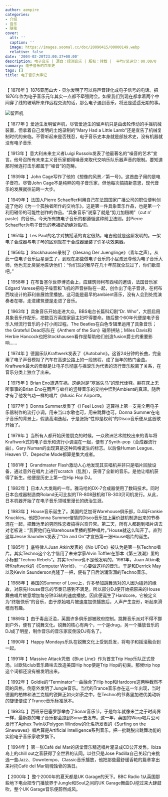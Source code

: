 ```yaml
---
author: aempire
categories:
- 介绍
- 音乐
- 随笔
cover:
  alt: ''
  caption: ''
  image: https://images.soomal.cc/doc/20090415/00000149.webp
  relative: false
date: '2004-02-20T23:00:37+08:00'
description: 电子音乐 | 源自：绿洲音乐 | 版权：转载 |  平均/总评分：00.00/0
summary: 电子音乐的百年史
tags: []
title: 电子音乐大事记
---
```


【 1876年 】1876亚历山大・贝尔发明了可以将声音转化成电子信号的电话。把1876年作为电子音乐元年其实一点都不牵强附会。如果我们到现在都拿着两个中间穿了线的玻璃杯来作远程交流的话，那么电子遇到音乐，将还是遥遥无期的事。



![留声机](https://images.soomal.cc/doc/20090415/00000149.webp)

【 1877年 】爱迪生发明留声机，尽管爱迪生的留声机只是由齿轮传动的手摇机械装置，但拿着自己发明的土炮录制的“Mary Had a Little Lamb”还是宣告了机械复制时代的来临。不管听起来是否残忍，电子音乐史本身就是部技术史，没有机器就没有电子音乐



【 1913年 】意大利未来主义者Luigi Russolo发表了他最著名的“噪音的艺术”宣言。他号召所有未来主义音乐家都用噪音来取代交响乐队乐器声音的限制。要知道那时候连打击乐都属于“噪音”的范畴。



【 1939年 】John Cage写作了他的《想像的风景／第一号》。这首曲子用的是电子音符。尽管John Cage不是纯粹的电子音乐家，但他每次搞搞新意思，现代音乐的发展就往前跨一大步。



【 1949年 】法国人Pierre Schaeffer利用自己在法国国家广播公司的职位便利创造了他的《为一个孤独者所作的交响乐》。这是第一件具象音乐作品，也是第一个利用磁带的可能性创作的作品。“具象音乐”说穿了就是“剪刀加糨糊”（cut n' paste）的音乐。今天所有搞电子音乐的都遵循这种前卫法则。封Pierre Schaeffer为电子音乐的老祖奶奶绝对贴切。



【 1951年 】Les Paul的名字对搞摇滚的肯定很熟，电吉他就是这厮发明的。一架电子合成器与电子琴的区别就在于合成器里装了许多块效果器。



【 1956年 】Stockhausen录制了《Gesang Der Juenglinge》（青年之声）。从此一位电子音乐巨星诞生了，到现在那些做电子音乐的小屁孩还尊他为电子音乐大师，他也无比臭屁地告诉他们：“你们玩的我早在几十年前就全玩过了，你们歇菜吧。”



【 1958年 】在布鲁塞尔世界博览会上，应建筑师柯布西埃的邀请，法国音乐家Edgard Varese把电子噪音和飞机的声音拼贴在一起，创作出了电子音诗，在柯布西埃设计的菲利普展馆里播放。这可能是最早的ambient音乐，没有人会到处找演奏者在哪，走进建筑便是走进了音乐。



【 1963年 】具象音乐开始走进大众。BBS电台长篇科幻剧“Dr. Who”，大胆启用具象音乐作配乐，把数百万英国家庭主妇吓得要命。随后整个60年代便是电子音乐入倾流行音乐的小打小闹过程。The Beatles在白色专辑里运用了具象音乐；the Grateful Dead乐队在《Anthem of the Sun》磁带拼贴；Miles Davis和Herbie Hancock也把Stockhausen看作是帮助他们创造fusion爵士的重要影响……



【 1974年 】德国乐队Kraftwerk发表了《Autobahn》。这首24分钟的长曲，完全用了电子声音模拟了汽车在高速公路上的一段旅程，成了当年的热门金曲。Kraftwerk最大的贡献是让电子乐彻底与摇滚乐为代表的流行音乐脱离了关系，在音乐分类上独立了出来。



【 1975年 】Brian Eno遭遇车祸。这绝对是“塞翁失马”的现代诠释。躺在床上无所事事的Brian Eno在雨声与蚊样的竖琴音乐的交响中悟到Ambient的真谛。随后才有了他发气功一样的唱片《Music For Airport》。



【 1977年 】Donna Summer发表了《I Feel Love》这算得上第一支完全用电子乐器制作的流行小调，用来当口水歌也可，用来跳舞也可。Donna Summer在电子音乐的背景上，假装高潮迭起，于是张扬“性即是权利”的Disco音乐便从这首歌开始了。



【 1979年 】当所有人都开始厌倦朋克的时候，一众欧洲艺术院校出来的青年将Kraftwerk式的电子音乐和流行小调混在一起，便有了Synth-pop（合成器流行曲）。Gary Numan的出现算是这种风格诞生的标志。以后像Human League、Heaven 17、Depeche Mode都算是集大成者。



【 1981年 】Grandmaster Flash激动人心地发现其实唱机并非只是唱片回放设备，通过意外在唱片上进行scratch（乱刮），获得了全新的音乐。是他让唱机获得了新生。他便是历史上第一位Hip Hop DJ。



【 1982年 】日本人大发飚的一年。雅马哈的DX-7合成器使用了数码技术。同时日本合成器制造商Roland无可比拟的TR-808鼓机和TB-303贝司机发行。从此，日本机器开始了在电子音乐领域里漫长的统治生涯。



【 1983年 】House音乐诞生了。美国的芝加哥Warehouse俱乐部，DJ叫Frankie Knuckles。他把Donna Summer催情的Disco音乐加上廉价鼓机制造出来的节奏混在一起，把舞池里的男同性恋者搞得兴奋异常。第二天，所有人都跑到唱片店去对老板说：“我要他们在Warehouse里播的那种唱片。”House就这么叫开了。直到这年Jesse Saunders发表了“On and On”才宣告第一张House唱片的诞生。



【 1985年 】底特律人Juan Atkin发表的《No UFOs》被认为是第一张Techno唱片。其实Techno这个名字借用了未来学家Alvin Toffler在那本《第三浪潮》里的小标题“Techno Rebels”。其实Techno也不是他发明的，1981年，Juan Atkin老听Kraftwerk的《Computer World》，一心要做这样的音乐。于是和Derrick May以及Kevin Saunderson克隆了一把，便有了日后汹涌澎湃的Techno音乐。



【 1988年 】英国的Summer of Love上，许多参加跳舞派对的人因为磕药的缘故，对原先House音乐的节奏已感到不满足。所以部分DJ便开始把原来的House舞曲唱片故意增加每分钟33转的速度播放。因此便诞生了Hardcore，它被定义为“终极快乐”的音乐，由于原始唱片被速度加快播放后，人声产生变形，听起来滑稽而有趣。



【 1989年 】由于毒品泛滥，英国许多俱乐部被政府控制。跳舞音乐派对不得不挪到户外，便有了锐舞文化。锐舞的核心有两个，一个是drug，另一个播放音乐的DJ成了明星，制作音乐的音乐家反倒没DJ有名了。



【 1990年 】Happy Mondays乐队在锐舞文化上受到启发，将电子和摇滚融合到一起。



【 1991年 】Massive Attack凭借《Blue Line》作为首支Trip Hop乐队正式登场。以欧陆club音乐趣味去改造美国Hip hop便是Trip Hop的初衷。那候trip hop这个词都还没有被发明出来。



【 1992年 】Goldie的“Terminator”一曲融合了Hip hop和Hardcore这两种截然不同的风格，倒意外发明了Jungle音乐。当代的Trance音乐亦在这一年出现，当时德国的柏林和法兰克福的锐舞正如火如荼之中，在Techno的节奏里加进优美动听的旋律便成了Trance音乐标准范本。



【 1993年 】西班牙巴塞罗那举办了Sonar音乐节，于是每年就像米兰之于时尚界一样，最新款的电子音乐都会跑到Sonar去发布。这一年，英国的Warp唱片公司发行了Aphex Twin以Polygon Window的化名所发表的《Surfing on the Sinewaves》唱片算是Artificial Intelligence系列音乐，把一批跳脱出跳舞功能的实验电子音乐家收罗旗下。



【 1994年 】第一张Café del Mar的店堂音乐精选唱片灌录成CD公开发售。Ibiza岛上的chill out之音获得了全世界的认同。以往只是Jose Padilla自己关起门来挑选一些Jazz、Downtempo、Classic音乐播放，他把那些最舒缓香艳的篇章拿出来衬托Café del Mar销魂蚀骨的落日。



【 2000年 】整个2000年的夏天都是UK Garage的天下。BBC Radio 1从英国那些地下电台把专门播放界于Jungle和Soul之间的UK Garage舞曲DJ挖过来大肆鼓吹，整个UK Garage音乐便蔚然成风。